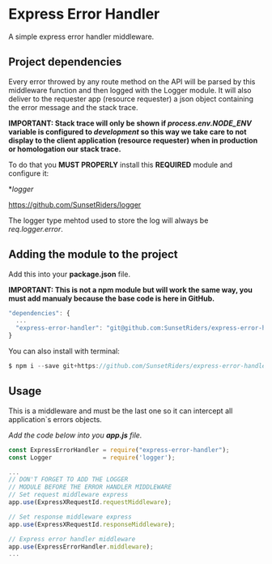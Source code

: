# Express Error Handler
A simple express error handler middleware.

## Project dependencies

Every error throwed by any route method on the API will be parsed by this middleware function and then logged with the Logger module. It will also deliver to the requester app (resource requester) a json object containing the error message and the stack trace.

**IMPORTANT: Stack trace will only be shown if *process.env.NODE_ENV* variable is configured to *development* so this way we take care to not display to the client application (resource requester) when in production or homologation our stack trace.**

To do that you **MUST PROPERLY** install this **REQUIRED** module and configure it:

**logger*

https://github.com/SunsetRiders/logger

The logger type mehtod used to store the log will always be *req.logger.error*.

## Adding the module to the project

Add this into your **package.json** file.

**IMPORTANT: This is not a npm module but will work the same way, you must add manualy because the base code is here in GitHub.**

```javascript
"dependencies": {
  ...
  "express-error-handler": "git@github.com:SunsetRiders/express-error-handler.git"
}
 ```
 
 You can also install with terminal:
 
 ```javascript
 $ npm i --save git+https://github.com/SunsetRiders/express-error-handler.git
 ```
## Usage

This is a middleware and must be the last one so it can intercept all application`s errors objects.

*Add the code below into you **app.js** file.*

 ```javascript
const ExpressErrorHandler = require("express-error-handler");
const Logger              = require('logger');

...
// DON'T FORGET TO ADD THE LOGGER
// MODULE BEFORE THE ERROR HANDLER MIDDLEWARE
// Set request middleware express
app.use(ExpressXRequestId.requestMiddleware);

// Set response middleware express
app.use(ExpressXRequestId.responseMiddleware);

// Express error handler middleware
app.use(ExpressErrorHandler.middleware);
...
 ```


